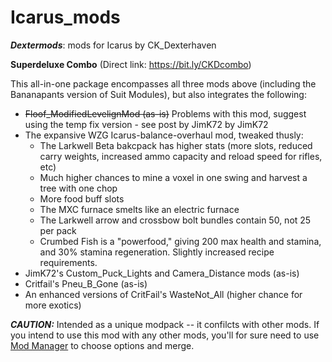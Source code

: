 # Icarus_mods
*__Dextermods__*: mods for Icarus by CK_Dexterhaven

__Superdeluxe Combo__ (Direct link: https://bit.ly/CKDcombo)

This all-in-one package encompasses all three mods above (including the Bananapants version of Suit Modules), but also integrates the following:

* ~~Floof_ModifiedLevelignMod (as-is)~~ Problems with this mod, suggest using the temp fix version - see post by JimK72 by JimK72
* The expansive WZG Icarus-balance-overhaul mod, tweaked thusly:
   * The Larkwell Beta bakcpack has higher stats (more slots, reduced carry weights, increased ammo capacity and reload speed for rifles, etc) 
   * Much higher chances to mine a voxel in one swing and harvest a tree with one chop
   * More food buff slots
   * The MXC furnace smelts like an electric furnace
   * The Larkwell arrow and crossbow bolt bundles contain 50, not 25 per pack
   * Crumbed Fish is a "powerfood," giving 200 max health and stamina, and 30% stamina regeneration. Slightly increased recipe requirements. 
* JimK72's Custom_Puck_Lights and Camera_Distance mods (as-is)
* Critfail's Pneu_B_Gone (as-is)
* An enhanced versions of CritFail's WasteNot_All (higher chance for more exotics)

*__CAUTION:__* Intended as a unique modpack -- it confilcts with other mods. If you intend to use this mod with any other mods, you'll for sure need to use [Mod Manager](https://github.com/Jimk72/Icarus_Software) to choose options and merge.
